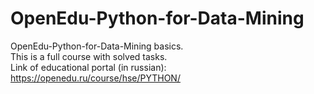 # OpenEdu-Python-for-Data-Mining
OpenEdu-Python-for-Data-Mining basics.  
This is a full course with solved tasks.  
Link of educational portal (in russian): https://openedu.ru/course/hse/PYTHON/
